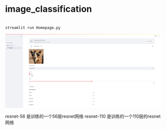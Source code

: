 # image_classification

```

streamlit run Homepage.py
```

![8405b8e75d5675d98248631a8e3caae](image/predict.png)

resnet-56 是训练的一个56层resnet网络
resnet-110 是训练的一个110层的resnet网络

